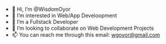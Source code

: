 - 👋 Hi, I’m @WisdomOyor
- 👀 I’m interested in Web/App Develoopment
- 🌱 I’m a Fullstack Developer
- 💞️ I’m looking to collaborate on Web Development Projects
- 📫 You can reach me through this email: wgoyor@gmail.com
